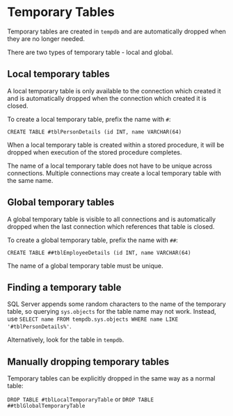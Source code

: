 # Temporary Tables #

Temporary tables are created in `tempdb` and are automatically dropped when they are no longer needed.

There are two types of temporary table - local and global.

## Local temporary tables ##

A local temporary table is only available to the connection which created it and is automatically dropped when the connection which created it is closed.

To create a local temporary table, prefix the name with `#`:

`CREATE TABLE #tblPersonDetails (id INT, name VARCHAR(64)`

When a local temporary table is created within a stored procedure, it will be dropped when execution of the stored procedure completes.

The name of a local temporary table does not have to be unique across connections. Multiple connections may create a local temporary table with the same name.

## Global temporary tables ##

A global temporary table is visible to all connections and is automatically dropped when the last connection which references that table is closed.

To create a global temporary table, prefix the name with `##`:

`CREATE TABLE ##tblEmployeeDetails (id INT, name VARCHAR(64)`

The name of a global temporary table must be unique.

## Finding a temporary table ##

SQL Server appends some random characters to the name of the temporary table, so querying `sys.objects` for the table name may not work. Instead, use `SELECT name FROM tempdb.sys.objects WHERE name LIKE '#tblPersonDetails%'`.

Alternatively, look for the table in `tempdb`.

## Manually dropping temporary tables ##

Temporary tables can be explicitly dropped in the same way as a normal table:

`DROP TABLE #tblLocalTemporaryTable` or `DROP TABLE ##tblGlobalTemporaryTable`
